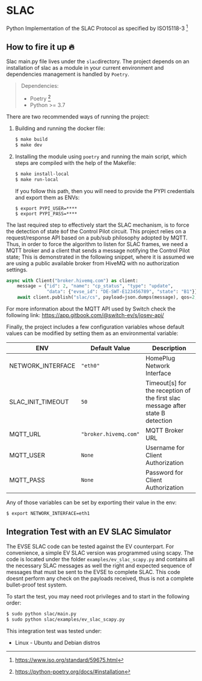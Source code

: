 # SLAC

Python Implementation of the SLAC Protocol as specified by ISO15118-3 [^1]

## How to fire it up :fire:

Slac main.py file lives under the `slac`directory. The project depends on an
installation of slac as a module in your current environment and dependencies
management is handled by `Poetry`.

> Dependencies:
>
> - Poetry [^2]
> - Python >= 3.7

There are two recommended ways of running the project:

1. Building and running the docker file:

   ```bash
   $ make build
   $ make dev
   ```

2. Installing the module using `poetry` and running the main script, which
   steps are compiled with the help of the Makefile:

   ```bash
   $ make install-local
   $ make run-local
   ```

   If you follow this path, then you will need to provide the PYPI credentials
   and export them as ENVs:

   ```shell
   $ export PYPI_USER=****
   $ export PYPI_PASS=****
   ```

The last required step to effectively start the SLAC mechanism, is to force the
detection of state `B`of the Control Pilot circuit. This project relies on
a request/response API based on a pub/sub philosophy adopted by MQTT.
Thus, in order to force the algorithm to listen for SLAC frames, we need a
MQTT broker and a client that sends a message notifying the Control Pilot state;
This is demonstrated in the following snippet, where it is assumed we are using
a public available broker from HiveMQ with no authorization settings.

```python
async with Client("broker.hivemq.com") as client:
    message = {"id": 2, "name": "cp_status", "type": "update",
               "data": {"evse_id": "DE-SWT-E123456789", "state": "B1"}}
    await client.publish("slac/cs", payload=json.dumps(message), qos=2, retain=False)
```

For more information about the MQTT API used by Switch check the following link:
https://app.gitbook.com/@switch-ev/s/josev-api/

Finally, the project includes a few configuration variables whose default
values can be modified by setting them as an environmental variable:

| ENV               | Default Value         | Description                                                                    |
| ----------------- | --------------------- | ------------------------------------------------------------------------------ |
| NETWORK_INTERFACE | `"eth0"`              | HomePlug Network Interface                                                     |
| SLAC_INIT_TIMEOUT | `50`                  | Timeout[s] for the reception of the first slac message after state B detection |
| MQTT_URL          | `"broker.hivemq.com"` | MQTT Broker URL                                                                |
| MQTT_USER         | `None`                | Username for Client Authorization                                              |
| MQTT_PASS         | `None`                | Password for Client Authorization                                              |

Any of those variables can be set by exporting their value in the env:

`$ export NETWORK_INTERFACE=eth1`

## Integration Test with an EV SLAC Simulator

The EVSE SLAC code can be tested against the EV counterpart. For convenience,
a simple EV SLAC version was programmed using scapy. The code is located under
the folder `examples/ev_slac_scapy.py` and contains all the necessary SLAC
messages as well the right and expected sequence of messages that must be sent
to the EVSE to complete SLAC. This code doesnt perform any check on the payloads
received, thus is not a complete bullet-proof test system.

To start the test, you may need root privileges and to start in the following
order:

```bash
$ sudo python slac/main.py
$ sudo python slac/examples/ev_slac_scapy.py
```

This integration test was tested under:

- Linux - Ubuntu and Debian distros

[^1]: https://www.iso.org/standard/59675.html
[^2]: https://python-poetry.org/docs/#installation
